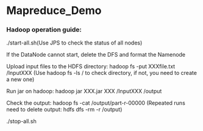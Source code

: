 # Mapreduce_Demo
### Hadoop operation guide:
./start-all.sh(Use JPS to check the status of all nodes)

If the DataNode cannot start, delete the DFS and format the Namenode

Upload input files to the HDFS directory: hadoop fs -put XXXfile.txt /InputXXX
(Use hadoop fs -ls / to check directory, if not, you need to create a new one)

Run jar on hadoop: hadoop jar XXX.jar XXX /InputXXX /output

Check the output: hadoop fs -cat /output/part-r-00000
(Repeated runs need to delete output: hdfs dfs -rm -r /output)

./stop-all.sh
